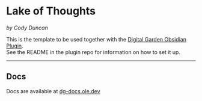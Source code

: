 # Lake of Thoughts
*by Cody Duncan*

This is the template to be used together with the [Digital Garden Obsidian Plugin](https://github.com/oleeskild/Obsidian-Digital-Garden).   
See the README in the plugin repo for information on how to set it up.

---
## Docs
Docs are available at [dg-docs.ole.dev](https://dg-docs.ole.dev/)
